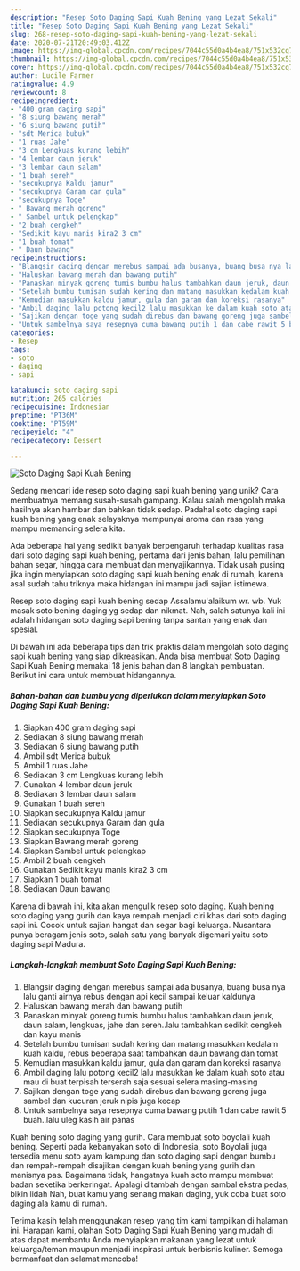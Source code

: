 ```yaml
---
description: "Resep Soto Daging Sapi Kuah Bening yang Lezat Sekali"
title: "Resep Soto Daging Sapi Kuah Bening yang Lezat Sekali"
slug: 268-resep-soto-daging-sapi-kuah-bening-yang-lezat-sekali
date: 2020-07-21T20:49:03.412Z
image: https://img-global.cpcdn.com/recipes/7044c55d0a4b4ea8/751x532cq70/soto-daging-sapi-kuah-bening-foto-resep-utama.jpg
thumbnail: https://img-global.cpcdn.com/recipes/7044c55d0a4b4ea8/751x532cq70/soto-daging-sapi-kuah-bening-foto-resep-utama.jpg
cover: https://img-global.cpcdn.com/recipes/7044c55d0a4b4ea8/751x532cq70/soto-daging-sapi-kuah-bening-foto-resep-utama.jpg
author: Lucile Farmer
ratingvalue: 4.9
reviewcount: 8
recipeingredient:
- "400 gram daging sapi"
- "8 siung bawang merah"
- "6 siung bawang putih"
- "sdt Merica bubuk"
- "1 ruas Jahe"
- "3 cm Lengkuas kurang lebih"
- "4 lembar daun jeruk"
- "3 lembar daun salam"
- "1 buah sereh"
- "secukupnya Kaldu jamur"
- "secukupnya Garam dan gula"
- "secukupnya Toge"
- " Bawang merah goreng"
- " Sambel untuk pelengkap"
- "2 buah cengkeh"
- "Sedikit kayu manis kira2 3 cm"
- "1 buah tomat"
- " Daun bawang"
recipeinstructions:
- "Blangsir daging dengan merebus sampai ada busanya, buang busa nya lalu ganti airnya rebus dengan api kecil sampai keluar kaldunya"
- "Haluskan bawang merah dan bawang putih"
- "Panaskan minyak goreng tumis bumbu halus tambahkan daun jeruk, daun salam, lengkuas, jahe dan sereh..lalu tambahkan sedikit cengkeh dan kayu manis"
- "Setelah bumbu tumisan sudah kering dan matang masukkan kedalam kuah kaldu, rebus beberapa saat tambahkan daun bawang dan tomat"
- "Kemudian masukkan kaldu jamur, gula dan garam dan koreksi rasanya"
- "Ambil daging lalu potong kecil2 lalu masukkan ke dalam kuah soto atau mau di buat terpisah terserah saja sesuai selera masing-masing"
- "Sajikan dengan toge yang sudah direbus dan bawang goreng juga sambel dan kucuran jeruk nipis juga kecap"
- "Untuk sambelnya saya resepnya cuma bawang putih 1 dan cabe rawit 5 buah..lalu uleg kasih air panas"
categories:
- Resep
tags:
- soto
- daging
- sapi

katakunci: soto daging sapi 
nutrition: 265 calories
recipecuisine: Indonesian
preptime: "PT36M"
cooktime: "PT59M"
recipeyield: "4"
recipecategory: Dessert

---
```



![Soto Daging Sapi Kuah Bening](https://img-global.cpcdn.com/recipes/7044c55d0a4b4ea8/751x532cq70/soto-daging-sapi-kuah-bening-foto-resep-utama.jpg)

Sedang mencari ide resep soto daging sapi kuah bening yang unik? Cara membuatnya memang susah-susah gampang. Kalau salah mengolah maka hasilnya akan hambar dan bahkan tidak sedap. Padahal soto daging sapi kuah bening yang enak selayaknya mempunyai aroma dan rasa yang mampu memancing selera kita.

Ada beberapa hal yang sedikit banyak berpengaruh terhadap kualitas rasa dari soto daging sapi kuah bening, pertama dari jenis bahan, lalu pemilihan bahan segar, hingga cara membuat dan menyajikannya. Tidak usah pusing jika ingin menyiapkan soto daging sapi kuah bening enak di rumah, karena asal sudah tahu triknya maka hidangan ini mampu jadi sajian istimewa.

Resep soto daging sapi kuah bening sedap Assalamu&#39;alaikum wr. wb. Yuk masak soto bening daging yg sedap dan nikmat. Nah, salah satunya kali ini adalah hidangan soto daging sapi bening tanpa santan yang enak dan spesial.


Di bawah ini ada beberapa tips dan trik praktis dalam mengolah soto daging sapi kuah bening yang siap dikreasikan. Anda bisa membuat Soto Daging Sapi Kuah Bening memakai 18 jenis bahan dan 8 langkah pembuatan. Berikut ini cara untuk membuat hidangannya.

<!--inarticleads1-->

##### Bahan-bahan dan bumbu yang diperlukan dalam menyiapkan Soto Daging Sapi Kuah Bening:

1. Siapkan 400 gram daging sapi
1. Sediakan 8 siung bawang merah
1. Sediakan 6 siung bawang putih
1. Ambil sdt Merica bubuk
1. Ambil 1 ruas Jahe
1. Sediakan 3 cm Lengkuas kurang lebih
1. Gunakan 4 lembar daun jeruk
1. Sediakan 3 lembar daun salam
1. Gunakan 1 buah sereh
1. Siapkan secukupnya Kaldu jamur
1. Sediakan secukupnya Garam dan gula
1. Siapkan secukupnya Toge
1. Siapkan  Bawang merah goreng
1. Siapkan  Sambel untuk pelengkap
1. Ambil 2 buah cengkeh
1. Gunakan Sedikit kayu manis kira2 3 cm
1. Siapkan 1 buah tomat
1. Sediakan  Daun bawang


Karena di bawah ini, kita akan mengulik resep soto daging. Kuah bening soto daging yang gurih dan kaya rempah menjadi ciri khas dari soto daging sapi ini. Cocok untuk sajian hangat dan segar bagi keluarga. Nusantara punya beragam jenis soto, salah satu yang banyak digemari yaitu soto daging sapi Madura. 

<!--inarticleads2-->

##### Langkah-langkah membuat Soto Daging Sapi Kuah Bening:

1. Blangsir daging dengan merebus sampai ada busanya, buang busa nya lalu ganti airnya rebus dengan api kecil sampai keluar kaldunya
1. Haluskan bawang merah dan bawang putih
1. Panaskan minyak goreng tumis bumbu halus tambahkan daun jeruk, daun salam, lengkuas, jahe dan sereh..lalu tambahkan sedikit cengkeh dan kayu manis
1. Setelah bumbu tumisan sudah kering dan matang masukkan kedalam kuah kaldu, rebus beberapa saat tambahkan daun bawang dan tomat
1. Kemudian masukkan kaldu jamur, gula dan garam dan koreksi rasanya
1. Ambil daging lalu potong kecil2 lalu masukkan ke dalam kuah soto atau mau di buat terpisah terserah saja sesuai selera masing-masing
1. Sajikan dengan toge yang sudah direbus dan bawang goreng juga sambel dan kucuran jeruk nipis juga kecap
1. Untuk sambelnya saya resepnya cuma bawang putih 1 dan cabe rawit 5 buah..lalu uleg kasih air panas


Kuah bening soto daging yang gurih. Cara membuat soto boyolali kuah bening. Seperti pada kebanyakan soto di Indonesia, soto Boyolali juga tersedia menu soto ayam kampung dan soto daging sapi dengan bumbu dan rempah-rempah disajikan dengan kuah bening yang gurih dan manisnya pas. Bagaimana tidak, hangatnya kuah soto mampu membuat badan seketika berkeringat. Apalagi ditambah dengan sambal ekstra pedas, bikin lidah Nah, buat kamu yang senang makan daging, yuk coba buat soto daging ala kamu di rumah. 

Terima kasih telah menggunakan resep yang tim kami tampilkan di halaman ini. Harapan kami, olahan Soto Daging Sapi Kuah Bening yang mudah di atas dapat membantu Anda menyiapkan makanan yang lezat untuk keluarga/teman maupun menjadi inspirasi untuk berbisnis kuliner. Semoga bermanfaat dan selamat mencoba!
